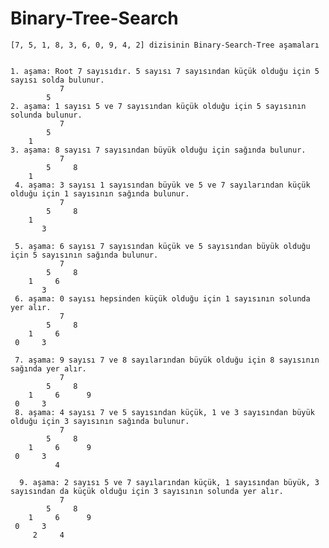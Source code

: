 # Binary-Tree-Search
    [7, 5, 1, 8, 3, 6, 0, 9, 4, 2] dizisinin Binary-Search-Tree aşamaları
    
    
    1. aşama: Root 7 sayısıdır. 5 sayısı 7 sayısından küçük olduğu için 5 sayısı solda bulunur.
               7
            5
    2. aşama: 1 sayısı 5 ve 7 sayısından küçük olduğu için 5 sayısının solunda bulunur.
               7
            5
        1
    3. aşama: 8 sayısı 7 sayısından büyük olduğu için sağında bulunur.
               7
            5     8
        1
     4. aşama: 3 sayısı 1 sayısından büyük ve 5 ve 7 sayılarından küçük olduğu için 1 sayısının sağında bulunur.
               7
            5     8
        1
           3
     
     5. aşama: 6 sayısı 7 sayısından küçük ve 5 sayısından büyük olduğu için 5 sayısının sağında bulunur.
               7
            5     8
        1     6
           3   
     6. aşama: 0 sayısı hepsinden küçük olduğu için 1 sayısının solunda yer alır.
               7
            5     8
        1     6
     0     3   
     
     7. aşama: 9 sayısı 7 ve 8 sayılarından büyük olduğu için 8 sayısının sağında yer alır.
               7
            5     8
        1     6      9
     0     3    
     8. aşama: 4 sayısı 7 ve 5 sayısından küçük, 1 ve 3 sayısından büyük olduğu için 3 sayısının sağında bulunur.
               7
            5     8
        1     6      9
     0     3
              4
      
      9. aşama: 2 sayısı 5 ve 7 sayılarından küçük, 1 sayısından büyük, 3 sayısından da küçük olduğu için 3 sayısının solunda yer alır.
               7
            5     8
        1     6      9
     0     3
         2     4
    
    
